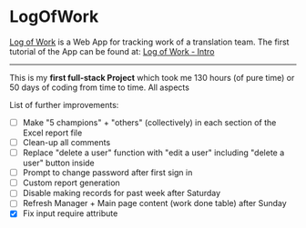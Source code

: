 # LogOfWork
[Log of Work](https://logof.work) is a Web App for tracking work of a translation team. 
The first tutorial of the App can be found at: [Log of Work - Intro](https://youtu.be/hFgEVKygBNs)
***
This is my **first full-stack Project** which took me 130 hours (of pure time) or 50 days of coding from time to time. All aspects

List of further improvements:
- [ ] Make "5 champions" + "others" (collectively) in each section of the Excel report file
- [ ] Clean-up all comments
- [ ] Replace "delete a user" function with "edit a user" including "delete a user" button inside
- [ ] Prompt to change password after first sign in
- [ ] Custom report generation
- [ ] Disable making records for past week after Saturday
- [ ] Refresh Manager + Main page content (work done table) after Sunday
- [x] Fix input require attribute
